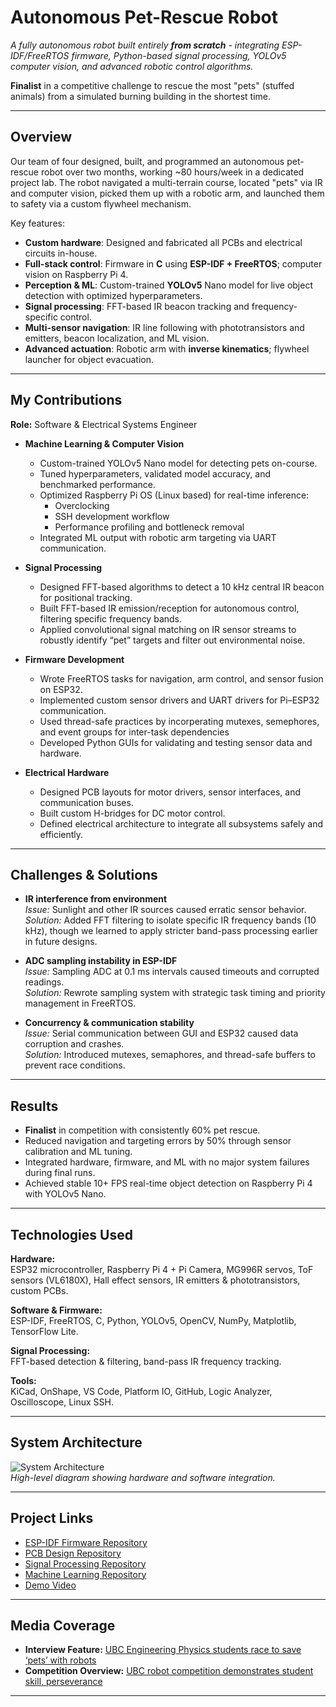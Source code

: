 # Autonomous Pet-Rescue Robot

_A fully autonomous robot built entirely **from scratch** - integrating ESP-IDF/FreeRTOS firmware, Python-based signal processing, YOLOv5 computer vision, and advanced robotic control algorithms._

**Finalist** in a competitive challenge to rescue the most "pets" (stuffed animals) from a simulated burning building in the shortest time.

---

## Overview
Our team of four designed, built, and programmed an autonomous pet-rescue robot over two months, working ~80 hours/week in a dedicated project lab. The robot navigated a multi-terrain course, located "pets" via IR and computer vision, picked them up with a robotic arm, and launched them to safety via a custom flywheel mechanism.

Key features:
- **Custom hardware**: Designed and fabricated all PCBs and electrical circuits in-house.
- **Full-stack control**: Firmware in **C** using **ESP-IDF + FreeRTOS**; computer vision on Raspberry Pi 4.
- **Perception & ML**: Custom-trained **YOLOv5** Nano model for live object detection with optimized hyperparameters.
- **Signal processing**: FFT-based IR beacon tracking and frequency-specific control.
- **Multi-sensor navigation**: IR line following with phototransistors and emitters, beacon localization, and ML vision.
- **Advanced actuation**: Robotic arm with **inverse kinematics**; flywheel launcher for object evacuation.

---

## My Contributions
**Role:** Software & Electrical Systems Engineer  

- **Machine Learning & Computer Vision**
  - Custom-trained YOLOv5 Nano model for detecting pets on-course.
  - Tuned hyperparameters, validated model accuracy, and benchmarked performance.
  - Optimized Raspberry Pi OS (Linux based) for real-time inference:
    - Overclocking
    - SSH development workflow
    - Performance profiling and bottleneck removal
  - Integrated ML output with robotic arm targeting via UART communication.

- **Signal Processing**
  - Designed FFT-based algorithms to detect a 10 kHz central IR beacon for positional tracking.
  - Built FFT-based IR emission/reception for autonomous control, filtering specific frequency bands.
  - Applied convolutional signal matching on IR sensor streams to robustly identify “pet” targets and filter out environmental noise.

- **Firmware Development**
  - Wrote FreeRTOS tasks for navigation, arm control, and sensor fusion on ESP32.
  - Implemented custom sensor drivers and UART drivers for Pi–ESP32 communication.
  - Used thread-safe practices by incorperating mutexes, semephores, and event groups for inter-task dependencies
  - Developed Python GUIs for validating and testing sensor data and hardware.

- **Electrical Hardware**
  - Designed PCB layouts for motor drivers, sensor interfaces, and communication buses.
  - Built custom H-bridges for DC motor control.
  - Defined electrical architecture to integrate all subsystems safely and efficiently.

---

## Challenges & Solutions
- **IR interference from environment**  
  *Issue:* Sunlight and other IR sources caused erratic sensor behavior.  
  *Solution:* Added FFT filtering to isolate specific IR frequency bands (10 kHz), though we learned to apply stricter band-pass processing earlier in future designs.

- **ADC sampling instability in ESP-IDF**  
  *Issue:* Sampling ADC at 0.1 ms intervals caused timeouts and corrupted readings.  
  *Solution:* Rewrote sampling system with strategic task timing and priority management in FreeRTOS.

- **Concurrency & communication stability**  
  *Issue:* Serial communication between GUI and ESP32 caused data corruption and crashes.  
  *Solution:* Introduced mutexes, semaphores, and thread-safe buffers to prevent race conditions.

---

## Results
- **Finalist** in competition with consistently 60% pet rescue.
- Reduced navigation and targeting errors by 50% through sensor calibration and ML tuning.
- Integrated hardware, firmware, and ML with no major system failures during final runs.
- Achieved stable 10+ FPS real-time object detection on Raspberry Pi 4 with YOLOv5 Nano.

---

## Technologies Used
**Hardware:**  
ESP32 microcontroller, Raspberry Pi 4 + Pi Camera, MG996R servos, ToF sensors (VL6180X), Hall effect sensors, IR emitters & phototransistors, custom PCBs.

**Software & Firmware:**  
ESP-IDF, FreeRTOS, C, Python, YOLOv5, OpenCV, NumPy, Matplotlib, TensorFlow Lite.

**Signal Processing:**  
FFT-based detection & filtering, band-pass IR frequency tracking.

**Tools:**  
KiCad, OnShape, VS Code, Platform IO, GitHub, Logic Analyzer, Oscilloscope, Linux SSH.

---

## System Architecture
![System Architecture](images/system_architecture.png)  
*High-level diagram showing hardware and software integration.*

---

## Project Links
-  [ESP-IDF Firmware Repository](https://github.com/enph-summer-2025/rollingohms)  
-  [PCB Design Repository](https://github.com/enph-summer-2025/rollings-ohms-pcbs)  
-  [Signal Processing Repository](https://github.com/enph-summer-2025/ir_esp)  
-  [Machine Learning Repository](https://github.com/enph-summer-2025/computer_vision)  
-  [Demo Video](https://drive.google.com/file/d/1vrrbmOzqqDvycMX8IW5s0msy8z-JhquK/view?usp=share_link)

---

## Media Coverage
- **Interview Feature:** [UBC Engineering Physics students race to save ‘pets’ with robots](https://vancouver.citynews.ca/2025/08/07/vancouver-ubc-robots-engineering-physics/)
- **Competition Overview:** [UBC robot competition demonstrates student skill, perseverance](https://www.ctvnews.ca/vancouver/article/ubc-robot-competition-demonstrates-student-skill-perseverance/)

---
